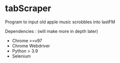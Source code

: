 # tabScraper
Program to input old apple music scrobbles into lastFM 

Dependencies : (will make more in depth later) 

- Chrome >=v97 
- Chrome Webdriver
- Python > 3.9
- Selenium 
